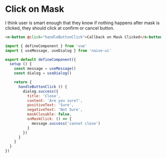 # Click on Mask

I think user is smart enough that they know if nothing happens after mask is clicked, they should click at confirm or cancel button.

```html
<n-button @click="handleButtonClick">Callback on Mask Clicked</n-button>
```

```js
import { defineComponent } from 'vue'
import { useMessage, useDialog } from 'naive-ui'

export default defineComponent({
  setup () {
    const message = useMessage()
    const dialog = useDialog()

    return {
      handleButtonClick () {
        dialog.success({
          title: 'Close',
          content: 'Are you sure?',
          positiveText: 'Sure',
          negativeText: 'Not Sure',
          maskClosable: false,
          onMaskClick: () => {
            message.success('cannot close')
          }
        })
      }
    }
  }
})
```
